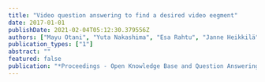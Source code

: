 ```yaml
---
title: "Video question answering to find a desired video eegment"
date: 2017-01-01
publishDate: 2021-02-04T05:12:30.379556Z
authors: ["Mayu Otani", "Yuta Nakashima", "Esa Rahtu", "Janne Heikkilä"]
publication_types: ["1"]
abstract: ""
featured: false
publication: "*Proceedings - Open Knowledge Base and Question Answering Workshop at SIGIR*"
---
```


